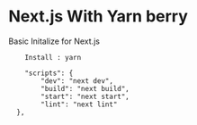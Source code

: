 # Next.js With Yarn berry

Basic Initalize for Next.js

```
    Install : yarn
```

```
    "scripts": {
        "dev": "next dev",
        "build": "next build",
        "start": "next start",
        "lint": "next lint"
  },
```

